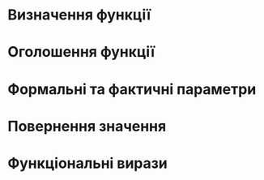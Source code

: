 # Визначення функції
# Оголошення функції
# Формальні та фактичні параметри
# Повернення значення
# Функціональні вирази
